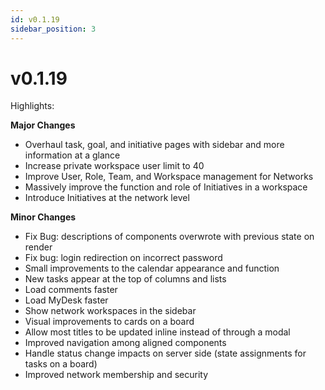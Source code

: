 ```yaml
---
id: v0.1.19
sidebar_position: 3
---
```


# v0.1.19

Highlights:  
  
**Major Changes**  
- Overhaul task, goal, and initiative pages with sidebar and more information at a glance  
- Increase private workspace user limit to 40  
- Improve User, Role, Team, and Workspace management for Networks  
- Massively improve the function and role of Initiatives in a workspace  
- Introduce Initiatives at the network level
  
**Minor Changes**  
- Fix Bug: descriptions of components overwrote with previous state on render  
- Fix bug: login redirection on incorrect password  
- Small improvements to the calendar appearance and function  
- New tasks appear at the top of columns and lists  
- Load comments faster 
- Load MyDesk faster 
- Show network workspaces in the sidebar  
- Visual improvements to cards on a board  
- Allow most titles to be updated inline instead of through a modal  
- Improved navigation among aligned components  
- Handle status change impacts on server side (state assignments for tasks on a board)  
- Improved network membership and security